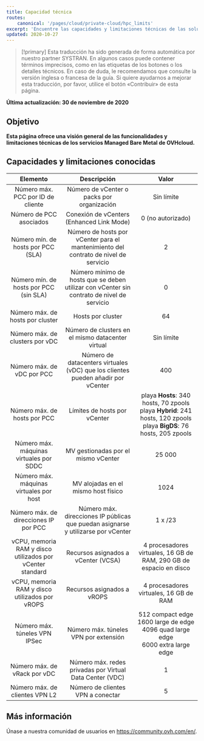 ```yaml
---
title: Capacidad técnica
routes:
    canonical: '/pages/cloud/private-cloud/hpc_limits'
excerpt: 'Encuentre las capacidades y limitaciones técnicas de las soluciones Managed Bare Metal que ofrece OVHcloud'
updated: 2020-10-27
---
```


> [!primary]
> Esta traducción ha sido generada de forma automática por nuestro partner SYSTRAN. En algunos casos puede contener términos imprecisos, como en las etiquetas de los botones o los detalles técnicos. En caso de duda, le recomendamos que consulte la versión inglesa o francesa de la guía. Si quiere ayudarnos a mejorar esta traducción, por favor, utilice el botón «Contribuir» de esta página.
>

**Última actualización: 30 de noviembre de 2020**

## Objetivo

**Esta página ofrece una visión general de las funcionalidades y limitaciones técnicas de los servicios Managed Bare Metal de OVHcloud.**

## Capacidades y limitaciones conocidas

| Elemento | Descripción | Valor |
|:-----:|:-----:|:----------:|
| Número máx. PCC por ID de cliente | Número de vCenter o packs por organización | Sin límite |
| Número de PCC asociados | Conexión de vCenters (Enhanced Link Mode) | 0 (no autorizado) |
| Número mín. de hosts por PCC (SLA) | Número de hosts por vCenter para el mantenimiento del contrato de nivel de servicio | 2 |
| Número mín. de hosts por PCC (sin SLA) | Número mínimo de hosts que se deben utilizar con vCenter sin contrato de nivel de servicio | 0 |
| Número máx. de hosts por cluster | Hosts por cluster | 64 |
| Número máx. de clusters por vDC | Número de clusters en el mismo datacenter virtual | Sin límite |
| Número máx. de vDC por PCC | Número de datacenters virtuales (vDC) que los clientes pueden añadir por vCenter | 400 |
| Número máx. de hosts por PCC | Límites de hosts por vCenter | playa **Hosts**: 340 hosts, 70 zpools<br>playa **Hybrid**: 241 hosts, 120 zpools<br>playa **BigDS**: 76 hosts, 205 zpools |
| Número máx. máquinas virtuales por SDDC | MV gestionadas por el mismo vCenter | 25 000 |
| Número máx. máquinas virtuales por host | MV alojadas en el mismo host físico | 1024 |
| Número máx. de direcciones IP por PCC | Número máx. direcciones IP públicas que puedan asignarse y utilizarse por vCenter | 1 x /23 |
| vCPU, memoria RAM y disco utilizados por vCenter standard | Recursos asignados a vCenter (VCSA) | 4 procesadores virtuales, 16 GB de RAM, 290 GB de espacio en disco |
| vCPU, memoria RAM y disco utilizados por vROPS | Recursos asignados a vROPS | 4 procesadores virtuales, 16 GB de RAM |
| Número máx. túneles VPN IPSec | Número máx. túneles VPN por extensión | 512 compact edge<br>1600 large de edge<br>4096 quad large edge<br>6000 extra large edge |
| Número máx. de vRack por vDC | Número máx. redes privadas por Virtual Data Center (VDC) | 1 |
| Número máx. de clientes VPN L2 | Número de clientes VPN a conectar | 5 |

## Más información

Únase a nuestra comunidad de usuarios en <https://community.ovh.com/en/>.

